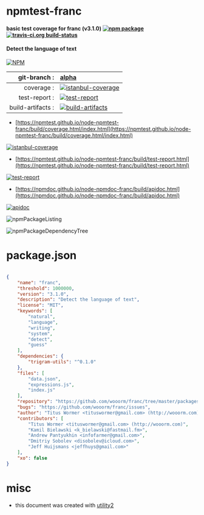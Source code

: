 # npmtest-franc

#### basic test coverage for  franc (v3.1.0)  [![npm package](https://img.shields.io/npm/v/npmtest-franc.svg?style=flat-square)](https://www.npmjs.org/package/npmtest-franc) [![travis-ci.org build-status](https://api.travis-ci.org/npmtest/node-npmtest-franc.svg)](https://travis-ci.org/npmtest/node-npmtest-franc)

#### Detect the language of text

[![NPM](https://nodei.co/npm/franc.png?downloads=true&downloadRank=true&stars=true)](https://www.npmjs.com/package/franc)

| git-branch : | [alpha](https://github.com/npmtest/node-npmtest-franc/tree/alpha)|
|--:|:--|
| coverage : | [![istanbul-coverage](https://npmtest.github.io/node-npmtest-franc/build/coverage.badge.svg)](https://npmtest.github.io/node-npmtest-franc/build/coverage.html/index.html)|
| test-report : | [![test-report](https://npmtest.github.io/node-npmtest-franc/build/test-report.badge.svg)](https://npmtest.github.io/node-npmtest-franc/build/test-report.html)|
| build-artifacts : | [![build-artifacts](https://npmtest.github.io/node-npmtest-franc/glyphicons_144_folder_open.png)](https://github.com/npmtest/node-npmtest-franc/tree/gh-pages/build)|

- [https://npmtest.github.io/node-npmtest-franc/build/coverage.html/index.html](https://npmtest.github.io/node-npmtest-franc/build/coverage.html/index.html)

[![istanbul-coverage](https://npmtest.github.io/node-npmtest-franc/build/screenCapture.buildCi.browser.%252Ftmp%252Fbuild%252Fcoverage.lib.html.png)](https://npmtest.github.io/node-npmtest-franc/build/coverage.html/index.html)

- [https://npmtest.github.io/node-npmtest-franc/build/test-report.html](https://npmtest.github.io/node-npmtest-franc/build/test-report.html)

[![test-report](https://npmtest.github.io/node-npmtest-franc/build/screenCapture.buildCi.browser.%252Ftmp%252Fbuild%252Ftest-report.html.png)](https://npmtest.github.io/node-npmtest-franc/build/test-report.html)

- [https://npmdoc.github.io/node-npmdoc-franc/build/apidoc.html](https://npmdoc.github.io/node-npmdoc-franc/build/apidoc.html)

[![apidoc](https://npmdoc.github.io/node-npmdoc-franc/build/screenCapture.buildCi.browser.%252Ftmp%252Fbuild%252Fapidoc.html.png)](https://npmdoc.github.io/node-npmdoc-franc/build/apidoc.html)

![npmPackageListing](https://npmtest.github.io/node-npmtest-franc/build/screenCapture.npmPackageListing.svg)

![npmPackageDependencyTree](https://npmtest.github.io/node-npmtest-franc/build/screenCapture.npmPackageDependencyTree.svg)



# package.json

```json

{
    "name": "franc",
    "threshold": 1000000,
    "version": "3.1.0",
    "description": "Detect the language of text",
    "license": "MIT",
    "keywords": [
        "natural",
        "language",
        "writing",
        "system",
        "detect",
        "guess"
    ],
    "dependencies": {
        "trigram-utils": "^0.1.0"
    },
    "files": [
        "data.json",
        "expressions.js",
        "index.js"
    ],
    "repository": "https://github.com/wooorm/franc/tree/master/packages/franc",
    "bugs": "https://github.com/wooorm/franc/issues",
    "author": "Titus Wormer <tituswormer@gmail.com> (http://wooorm.com)",
    "contributors": [
        "Titus Wormer <tituswormer@gmail.com> (http://wooorm.com)",
        "Kamil Bielawski <k_bielawski@fastmail.fm>",
        "Andrew Pantyukhin <infofarmer@gmail.com>",
        "Dmitriy Sobolev <disobolev@icloud.com>",
        "Jeff Huijsmans <jeffhuys@gmail.com>"
    ],
    "xo": false
}
```



# misc
- this document was created with [utility2](https://github.com/kaizhu256/node-utility2)

